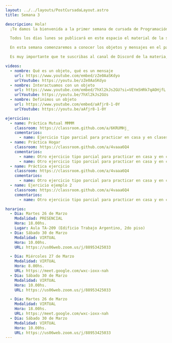 ```yaml
---
layout: ../../layouts/PostCursadaLayout.astro
title: Semana 3

descripcion: Hola!
  ¡Te damos la bienvenida a la primer semana de cursada de Programación con Objetos 1!

  Todos los días lunes se publicará en este espacio el material de la semana en curso, donde encontrarás los videos de apoyo a la teoría, videos de clases virtuales, los ejercicios a realizar y los temas que vamos a estar viendo.

  En esta semana comenzaremos a conocer los objetos y mensajes en el paradigma de objetos. A continuación encontrarás videos que nos intruducen en el tema.

  Es muy importante que te suscribas al canal de Discord de la materia, las instrucciones están en la sección **[Inicio](/)** de esta página.

videos:
  - nombre: Qué es un objeto, qué es un mensaje
    url: https://www.youtube.com/embed/zZe0AaSKdyo
    urlYoutube: https://youtu.be/zZe0AaSKdyo
  - nombre: Interactuamos con un objeto
    url: https://www.youtube.com/embed/7hXl2kJs2GU?si=VEYm5HRk7qAOHjfL
    urlYoutube: https://youtu.be/7hXl2kJs2GUs
  - nombre: Definimos un objeto
    url: https://www.youtube.com/embed/aAfjr8-1-0Y
    urlYoutube: https://youtu.be/aAfjr8-1-0Y

ejercicios:
  - name: Práctica Mutual MMMM
    classroom: https://classroom.github.com/a/6KRUMHj_
    comentarios:
      - name: Ejercicio tipo parcial para practicar en casa y en clases.
  - name: Práctica Hogar
    classroom: https://classroom.github.com/a/4vaaa6Q4
    comentarios:
      - name: Otro ejercicio tipo parcial para practicar en casa y en clases.
      - name: Otro ejercicio tipo parcial para practicar en casa y en clases.
  - name: Práctica ejercicio
    classroom: https://classroom.github.com/a/4vaaa6Q4
    comentarios:
      - name: Otro ejercicio tipo parcial para practicar en casa y en clases.
  - name: Ejercicio ejemplo 2
    classroom: https://classroom.github.com/a/4vaaa6Q4
    comentarios:
      - name: Otro ejercicio tipo parcial para practicar en casa y en clases.

horarios:
  - Dia: Martes 26 de Marzo
    Modalidad: PRESENCIAL
    Hora: 18.00hs.
    Lugar: Aula TA-209 (Edificio Trabajo Argentino, 2do piso)
  - Dia: Sábado 30 de Marzo
    Modalidad: VIRTUAL
    Hora: 10.00hs.
    URL: https://us06web.zoom.us/j/88953425033

  - Dia: Miércoles 27 de Marzo
    Modalidad: VIRTUAL
    Hora: 8.00hs.
    URL: https://meet.google.com/wxc-ioxx-nah
  - Dia: Sábado 30 de Marzo
    Modalidad: VIRTUAL
    Hora: 10.00hs.
    URL: https://us06web.zoom.us/j/88953425033

  - Dia: Martes 26 de Marzo
    Modalidad: VIRTUAL
    Hora: 18.00hs.
    URL: https://meet.google.com/wxc-ioxx-nah
  - Dia: Sábado 30 de Marzo
    Modalidad: VIRTUAL
    Hora: 10.00hs.
    URL: https://us06web.zoom.us/j/88953425033
---
```

